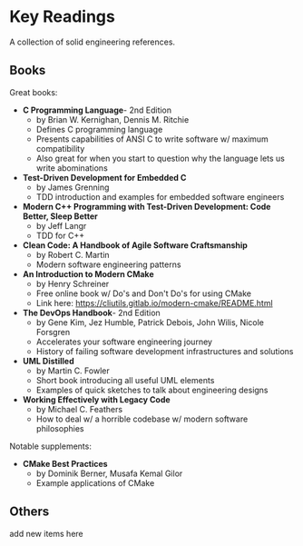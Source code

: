 # Key Readings
A collection of solid engineering references.

## Books
Great books:
- **C Programming Language**- 2nd Edition
  - by Brian W. Kernighan, Dennis M. Ritchie
  - Defines C programming language
  - Presents capabilities of ANSI C to write software w/ maximum compatibility
  - Also great for when you start to question why the language lets us write abominations
- **Test-Driven Development for Embedded C**
  - by James Grenning
  - TDD introduction and examples for embedded software engineers
- **Modern C++ Programming with Test-Driven Development: Code Better, Sleep Better**
  - by Jeff Langr
  - TDD for C++
- **Clean Code: A Handbook of Agile Software Craftsmanship**
  - by Robert C. Martin
  - Modern software engineering patterns 
- **An Introduction to Modern CMake**
  - by Henry Schreiner
  - Free online book w/ Do's and Don't Do's for using CMake
  - Link here: https://cliutils.gitlab.io/modern-cmake/README.html
- **The DevOps Handbook**- 2nd Edition
  - by Gene Kim, Jez Humble, Patrick Debois, John Wilis, Nicole Forsgren
  - Accelerates your software engineering journey
  - History of failing software development infrastructures and solutions
- **UML Distilled**
  - by Martin C. Fowler
  - Short book introducing all useful UML elements
  - Examples of quick sketches to talk about engineering designs
- **Working Effectively with Legacy Code**
  - by Michael C. Feathers
  - How to deal w/ a horrible codebase w/ modern software philosophies

Notable supplements: 
- **CMake Best Practices**
  - by Dominik Berner, Musafa Kemal Gilor
  - Example applications of CMake

## Others
add new items here